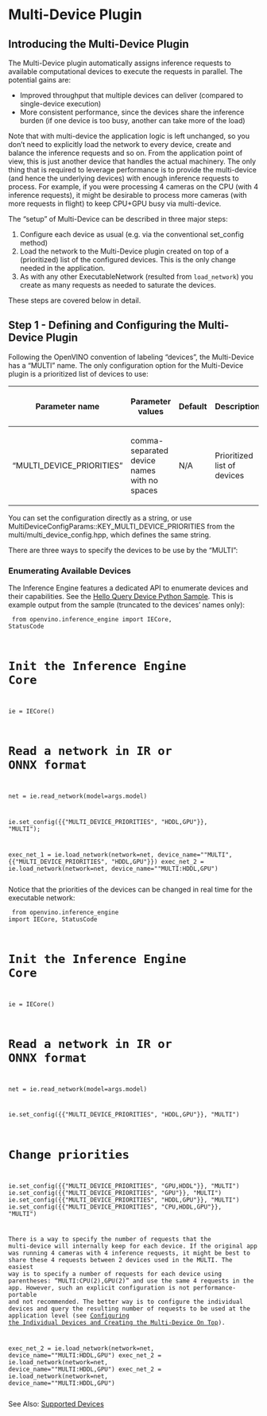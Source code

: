 # Multi-Device Plugin

## Introducing the Multi-Device Plugin

The Multi-Device plugin automatically assigns inference requests to available computational devices to execute the requests in parallel. The potential gains are:

* Improved throughput that multiple devices can deliver (compared to single-device execution)
* More consistent performance, since the devices share the inference burden (if one device is too busy, another can take more of the load)

Note that with multi-device the application logic is left unchanged, so you don’t need to explicitly load the network to every device, create and balance the inference requests and so on. From the application point of view, this is just another device that handles the actual machinery. The only thing that is required to leverage performance is to provide the multi-device (and hence the underlying devices) with enough inference requests to process. For example, if you were processing 4 cameras on the CPU (with 4 inference requests), it might be desirable to process more cameras (with more requests in flight) to keep CPU+GPU busy via multi-device.

The “setup” of Multi-Device can be described in three major steps:

1. Configure each device as usual (e.g. via the conventional set_config method)
2. Load the network to the Multi-Device plugin created on top of a (prioritized) list of the configured devices. This is the only change needed in the application.
3. As with any other ExecutableNetwork (resulted from `load_network`) you create as many requests as needed to saturate the devices. 

These steps are covered below in detail.

## Step 1 - Defining and Configuring the Multi-Device Plugin

Following the OpenVINO convention of labeling “devices”, the Multi-Device has a “MULTI” name. The only configuration option for the Multi-Device plugin is a prioritized list of devices to use:

<table class="table">
<colgroup>
<col style="width: 17%" />
<col style="width: 41%" />
<col style="width: 7%" />
<col style="width: 35%" />
</colgroup>
<thead>
<tr class="row-odd"><th class="head"><p>Parameter name</p></th>
<th class="head"><p>Parameter values</p></th>
<th class="head"><p>Default</p></th>
<th class="head"><p>Description</p></th>
</tr>
</thead>
<tbody>
<tr class="row-even"><td><p>“MULTI_DEVICE_PRIORITIES”</p></td>
<td><p>comma-separated device names with no spaces</p></td>
<td><p>N/A</p></td>
<td><p>Prioritized list of devices</p></td>
</tr>
</tbody>
</table>

You can set the configuration directly as a string, or use MultiDeviceConfigParams::KEY_MULTI_DEVICE_PRIORITIES from the multi/multi_device_config.hpp, which defines the same string.

There are three ways to specify the devices to be use by the “MULTI”:

### Enumerating Available Devices
The Inference Engine features a dedicated API to enumerate devices and their capabilities. See the [Hello Query Device Python Sample](https://docs.openvinotoolkit.org/latest/openvino_inference_engine_ie_bridges_python_sample_hello_query_device_README.html). This is example output from the sample (truncated to the devices’ names only):

<code><pre>
  from openvino.inference_engine import IECore, StatusCode

  # Init the Inference Engine Core
  ie = IECore()

  # Read a network in IR or ONNX format
  net = ie.read_network(model=args.model)
  
  ie.set_config({{"MULTI_DEVICE_PRIORITIES", "HDDL,GPU"}}, "MULTI");
  
  exec_net_1 = ie.load_network(network=net, device_name=""MULTI", {{"MULTI_DEVICE_PRIORITIES", "HDDL,GPU"}})
  exec_net_2 = ie.load_network(network=net, device_name=""MULTI:HDDL,GPU")
</pre></code>

Notice that the priorities of the devices can be changed in real time for the executable network:
<code><pre>
  from openvino.inference_engine import IECore, StatusCode

  # Init the Inference Engine Core
  ie = IECore()

  # Read a network in IR or ONNX format
  net = ie.read_network(model=args.model)
  
  ie.set_config({{"MULTI_DEVICE_PRIORITIES", "HDDL,GPU"}}, "MULTI")
  
  # Change priorities
 ie.set_config({{"MULTI_DEVICE_PRIORITIES", "GPU,HDDL"}}, "MULTI")
 ie.set_config({{"MULTI_DEVICE_PRIORITIES", "GPU"}}, "MULTI")
 ie.set_config({{"MULTI_DEVICE_PRIORITIES", "HDDL,GPU"}}, "MULTI")
 ie.set_config({{"MULTI_DEVICE_PRIORITIES", "CPU,HDDL,GPU"}}, "MULTI")

There is a way to specify the number of requests that the multi-device will internally keep for each device. If the original app was running 4 cameras with 4 inference requests, it might be best to share these 4 requests between 2 devices used in the MULTI. The easiest way is to specify a number of requests for each device using parentheses: “MULTI:CPU(2),GPU(2)” and use the same 4 requests in the app. However, such an explicit configuration is not performance-portable and not recommended. The better way is to configure the individual devices and query the resulting number of requests to be used at the application level (see [Configuring the Individual Devices and Creating the Multi-Device On Top](https://docs.openvinotoolkit.org/latest/openvino_docs_IE_DG_supported_plugins_MULTI.html#configuring_the_individual_devices_and_creating_the_multi_device_on_top)).

  
  exec_net_2 = ie.load_network(network=net, device_name=""MULTI:HDDL,GPU")
  exec_net_2 = ie.load_network(network=net, device_name=""MULTI:HDDL,GPU")
  exec_net_2 = ie.load_network(network=net, device_name=""MULTI:HDDL,GPU")
</pre></code>



See Also:
[Supported Devices](https://docs.openvinotoolkit.org/latest/openvino_docs_IE_DG_supported_plugins_Supported_Devices.html)
